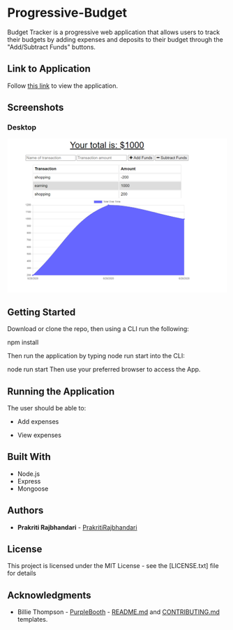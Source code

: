 # Progressive-Budget

Budget Tracker is a progressive web application that allows users to track their budgets by adding expenses and deposits to their budget through the "Add/Subtract Funds" buttons.

## Link to Application

Follow [this link](https://mighty-spire-47119.herokuapp.com/) to view the application.

## Screenshots

### Desktop

<img src="./public/icons/desktop.PNG" alt=" desktop screenshot"/>


## Getting Started

Download or clone the repo, then using a CLI run the following:

npm install

Then run the application by typing node run start into the CLI:

node run start
Then use your preferred browser to access the App.

## Running the Application

The user should be able to:

  * Add expenses 

  * View expenses 


## Built With

- Node.js
- Express
- Mongoose

## Authors
- **Prakriti Rajbhandari** - [PrakritiRajbhandari](https://github.com/PrakritiRajbhandari)

## License

This project is licensed under the MIT License - see the [LICENSE.txt] file for details

## Acknowledgments

- Billie Thompson - [PurpleBooth](https://gist.github.com/PurpleBooth) - [README.md](https://gist.github.com/PurpleBooth/109311bb0361f32d87a2) and [CONTRIBUTING.md](https://gist.github.com/PurpleBooth/b24679402957c63ec426) templates.